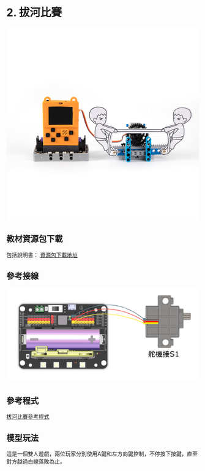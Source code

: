 # 2. 拔河比賽

![](../../images/tugofwar1.jpg)

## 教材資源包下載

包括說明書： [資源包下載地址](https://drive.google.com/drive/folders/16T0mfS0QbxXfHf4GvNz62Xd2x8dvOq4m?usp=sharing)

## 參考接線

![](../../images/tugofwar_wire.png)

## 參考程式

[拔河比賽參考程式](https://makecode.com/_hfm1J9JMs8EA)

## 模型玩法

這是一個雙人遊戲，兩位玩家分別使用A鍵和左方向鍵控制，不停按下按鍵，直至對方越過白線落敗為止。